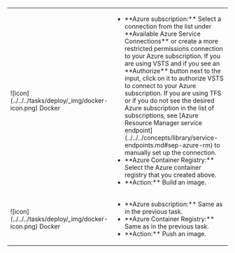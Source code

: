 <table><tr>
<td>![icon](../../../tasks/deploy/_img/docker-icon.png) Docker
</td>
<td><ul>
<li>**Azure subscription:** Select a connection from the list under **Available Azure Service Connections** or create a more restricted permissions connection to your Azure subscription. 
If you are using VSTS and if you see an **Authorize** button next to the input, click on it to authorize VSTS to connect to your Azure subscription.
If you are using TFS or if you do not see the desired Azure subscription in the list of subscriptions, see [Azure Resource Manager service endpoint](../../../concepts/library/service-endpoints.md#sep-azure-rm) to manually set up the connection.
</li>
<li>**Azure Container Registry:** Select the Azure container registry that you created above.
</li>
<li>**Action:** Build an image.
</li>
</ul></td>
</tr>
<tr>
<td>![icon](../../../tasks/deploy/_img/docker-icon.png) Docker
</td>
</td>
<td><ul>
<li>**Azure subscription:** Same as in the previous task.
</li>
<li>**Azure Container Registry:** Same as in the previous task.
</li>
<li>**Action:** Push an image.
</li>
</ul></td>
</tr></table>